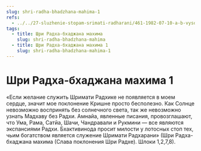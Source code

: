 ```yaml
---
slug: shri-radha-bhadzhana-mahima-1
refs:
  - ../../27-sluzhenie-stopam-srimati-radharani/461-1982-07-10-a-b-vysochajshee-dostizhenie-v-shkole-gaudiya-vajshnavov.md
tags:
  - title: Шри Радха-бхаджана махима
    slug: shri-radha-bhadzhana-mahima
  - title: Шри Радха-бхаджана махима 1
    slug: shri-radha-bhadzhana-mahima-1
---
```


# Шри Радха-бхаджана махима 1

«Если желание служить Шримати Радхике не появляется в моем сердце, значит мое поклонение Кришне просто бесполезно. Как Солнце невозможно воспринять без солнечного света, так же невозможно узнать Мадхаву без Радхи. Амнайа, явленные писания, провозглашают, что Ума, Рама, Сатйа, Шачи, Чандравали и Рукмини — все являются экспансиями Радхи. Бхактивинода просит милости у лотосных стоп тех, чьим богатством является служение Шримати Радхарани» (Шри Радха-бхаджана махима (Слава поклонения Шри Радхе). Шлоки 1,2,7,8).

